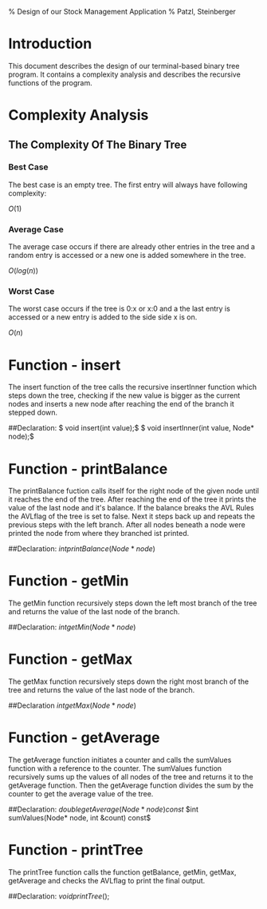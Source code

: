 % Design of our Stock Management Application
% Patzl, Steinberger

# Introduction
This document describes the design of our terminal-based binary tree program. 
It contains a complexity analysis and describes the recursive functions of the program.

# Complexity Analysis

## The Complexity Of The Binary Tree

### Best Case
The best case is an empty tree. The first entry will always have following complexity:

$O(1)$

### Average Case
The average case occurs if there are already other entries in the tree and a random entry is accessed or a new one is added somewhere in the tree.

$O(log(n))$

### Worst Case
The worst case occurs if the tree is 0:x or x:0 and a the last entry is accessed or a new entry is added to the side side x is on.

$O(n)$

# Function - insert
The insert function of the tree calls the recursive insertInner function which steps down the tree, checking if the new value is bigger as the current nodes and inserts a new node after reaching the end of the branch it stepped down.

##Declaration:
$ void insert(int value);$
$ void insertInner(int value, Node* node);$

# Function - printBalance
The printBalance fuction calls itself for the right node of the given node until it reaches the end of the tree. After reaching the end of the tree it prints the value of the last node and it's balance. If the balance breaks the AVL Rules the AVLflag of the tree is set to false. Next it steps back up and repeats the previous steps with the left branch. After all nodes beneath a node were printed the node from where they branched ist printed.

##Declaration:
$int printBalance(Node* node)$

# Function - getMin
The getMin function recursively steps down the left most branch of the tree and returns the value of the last node of the branch.

##Declaration:
$int getMin(Node* node)$

# Function - getMax
The getMax function recursively steps down the right most branch of the tree and returns the value of the last node of the branch.

##Declaration
$int getMax(Node* node)$

# Function - getAverage
The getAverage function initiates a counter and calls the sumValues function with a reference to the counter.  The sumValues function recursively sums up the values of all nodes of the tree and returns it to the getAverage function. Then the getAverage function divides the sum by the counter to get the average value of the tree.

##Declaration:
$double getAverage(Node* node) const$
$int sumValues(Node* node, int &count) const$

# Function - printTree
The printTree function calls the function getBalance, getMin, getMax, getAverage and checks the AVLflag to print the final output.

##Declaration:
$void printTree();$
